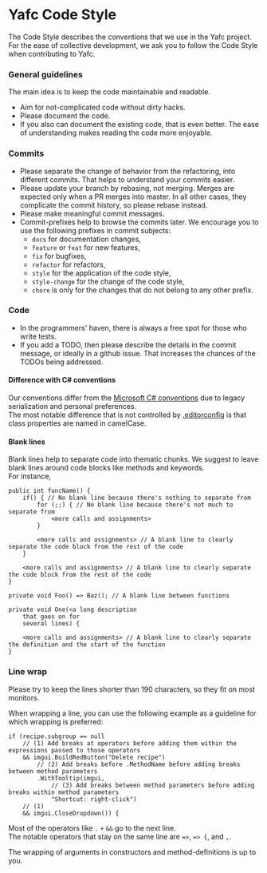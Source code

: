 # Yafc Code Style

The Code Style describes the conventions that we use in the Yafc project.  
For the ease of collective development, we ask you to follow the Code Style when contributing to Yafc.

### General guidelines

The main idea is to keep the code maintainable and readable.

* Aim for not-complicated code without dirty hacks.
* Please document the code. 
* If you also can document the existing code, that is even better. The ease of understanding makes reading the code more enjoyable.

### Commits
* Please separate the change of behavior from the refactoring, into different commits. That helps to understand your commits easier.
* Please update your branch by rebasing, not merging. Merges are expected only when a PR merges into master. In all other cases, they complicate the commit history, so please rebase instead.
* Please make meaningful commit messages.
* Commit-prefixes help to browse the commits later. We encourage you to use the following prefixes in commit subjects:
    * `docs` for documentation changes,
    * `feature` or `feat` for new features,
    * `fix` for bugfixes,
    * `refactor` for refactors,
    * `style` for the application of the code style,
    * `style-change` for the change of the code style,
    * `chore` is only for the changes that do not belong to any other prefix.

### Code
* In the programmers' haven, there is always a free spot for those who write tests.
* If you add a TODO, then please describe the details in the commit message, or ideally in a github issue. That increases the chances of the TODOs being addressed.

#### Difference with C# conventions
Our conventions differ from the [Microsoft C# conventions](https://learn.microsoft.com/en-us/dotnet/csharp/fundamentals/coding-style/identifier-names)
due to legacy serialization and personal preferences.  
The most notable difference that is not controlled by [.editorconfig](/.editorconfig) is that class properties are named in camelCase.

#### Blank lines
Blank lines help to separate code into thematic chunks. 
We suggest to leave blank lines around code blocks like methods and keywords.  
For instance,
```
public int funcName() {
    if() { // No blank line because there's nothing to separate from
        for (;;) { // No blank line because there's not much to separate from
            <more calls and assignments>
        }

        <more calls and assignments> // A blank line to clearly separate the code block from the rest of the code
    }

    <more calls and assignments> // A blank line to clearly separate the code block from the rest of the code
}

private void Foo() => Baz(); // A blank line between functions

private void One(<a long description
    that goes on for
    several lines) {

    <more calls and assignments> // A blank line to clearly separate the definition and the start of the function
}
```

### Line wrap
Please try to keep the lines shorter than 190 characters, so they fit on most monitors.

When wrapping a line, you can use the following example as a guideline for which wrapping is preferred:
```
if (recipe.subgroup == null
    // (1) Add breaks at operators before adding them within the expressions passed to those operators
    && imgui.BuildRedButton("Delete recipe")
        // (2) Add breaks before .MethodName before adding breaks between method parameters
        .WithTooltip(imgui,
            // (3) Add breaks between method parameters before adding breaks within method parameters
            "Shortcut: right-click")
    // (1)
    && imgui.CloseDropdown()) {
```

Most of the operators like `.` `+` `&&` go to the next line.  
The notable operators that stay on the same line are `=>`, `=> {`, and `,`.

The wrapping of arguments in constructors and method-definitions is up to you.

